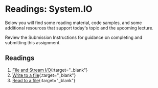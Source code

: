 # Readings: System.IO

Below you will find some reading material, code samples, and some additional resources that support today's topic and the upcoming lecture.

Review the Submission Instructions for guidance on completing and submitting this assignment.

## Readings

1. [File and Stream I/O](https://docs.microsoft.com/en-us/dotnet/standard/io/index){:target="_blank"} 
1. [Write to a file](https://docs.microsoft.com/en-us/dotnet/standard/io/how-to-write-text-to-a-file){:target="_blank"} 
1. [Read to a file](https://docs.microsoft.com/en-us/dotnet/standard/io/how-to-read-and-write-to-a-newly-created-data-file){:target="_blank"} 
